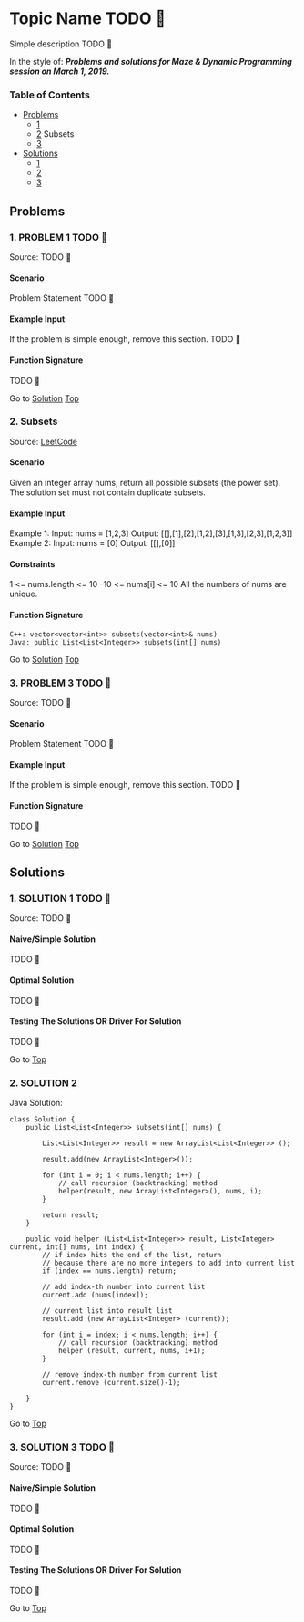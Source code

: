 <!-- Don't remove -->
<a name="top"/>

# Topic Name TODO :bug:

Simple description TODO :bug:

In the style of:
***Problems and solutions for Maze & Dynamic Programming session on March 1, 2019.***

### Table of Contents

* [Problems](#problems)
  * [1](#p1)
  * [2](#p2) Subsets
  * [3](#p3)
* [Solutions](#solutions)
  * [1](#s1)
  * [2](#s2)
  * [3](#s3)

<!-- Don't remove -->
<a name="problems"/>

## Problems

<a name="p1"/>

### 1. PROBLEM 1 TODO :bug:

Source: TODO :bug:

#### Scenario

Problem Statement TODO :bug:

#### Example Input

If the problem is simple enough, remove this section. TODO :bug:

#### Function Signature

TODO :bug:

<!-- Don't remove -->
Go to [Solution](#s1)   [Top](#top)

<!-- Don't remove -->
<a name="p2"/>

### 2. Subsets

Source: [LeetCode](https://leetcode.com/problems/subsets/)

#### Scenario

Given an integer array nums, return all possible subsets (the power set).
The solution set must not contain duplicate subsets.

#### Example Input

Example 1:
Input: nums = [1,2,3]
Output: [[],[1],[2],[1,2],[3],[1,3],[2,3],[1,2,3]]
Example 2:
Input: nums = [0]
Output: [[],[0]]

#### Constraints

1 <= nums.length <= 10
-10 <= nums[i] <= 10
All the numbers of nums are unique.

#### Function Signature

```
C++: vector<vector<int>> subsets(vector<int>& nums)
Java: public List<List<Integer>> subsets(int[] nums)
``` 

<!-- Don't remove -->
Go to [Solution](#s2)   [Top](#top)

<!-- Don't remove -->
<a name="p3"/>

### 3. PROBLEM 3 TODO :bug:

Source: TODO :bug:

#### Scenario

Problem Statement TODO :bug:

#### Example Input

If the problem is simple enough, remove this section. TODO :bug:

#### Function Signature

TODO :bug:

<!-- Don't remove -->
Go to [Solution](#s3)   [Top](#top)

<!-- Don't remove -->
<a name="solutions"/>

## Solutions

<!-- Don't remove -->
<a name="s1"/>

### 1. SOLUTION 1 TODO :bug:

Source: TODO :bug:

#### Naive/Simple Solution

TODO :bug:

#### Optimal Solution

TODO :bug:

#### Testing The Solutions OR Driver For Solution

TODO :bug:

<!-- Don't remove -->
Go to [Top](#top)

<!-- Don't remove -->
<a name="s2"/>

### 2. SOLUTION 2

Java Solution:

```
class Solution {
    public List<List<Integer>> subsets(int[] nums) {
        
        List<List<Integer>> result = new ArrayList<List<Integer>> ();
        
        result.add(new ArrayList<Integer>());
                
        for (int i = 0; i < nums.length; i++) {
            // call recursion (backtracking) method 
            helper(result, new ArrayList<Integer>(), nums, i);
        }
        
        return result;
    }
    
    public void helper (List<List<Integer>> result, List<Integer> current, int[] nums, int index) {
        // if index hits the end of the list, return
        // because there are no more integers to add into current list
        if (index == nums.length) return;
                    
        // add index-th number into current list
        current.add (nums[index]);
        
        // current list into result list
        result.add (new ArrayList<Integer> (current));
        
        for (int i = index; i < nums.length; i++) {
            // call recursion (backtracking) method
            helper (result, current, nums, i+1);
        }
        
        // remove index-th number from current list
        current.remove (current.size()-1);
        
    }
}
```


<!-- Don't remove -->
Go to [Top](#top)

<!-- Don't remove -->
<a name="s3"/>

### 3. SOLUTION 3 TODO :bug:

Source: TODO :bug:

#### Naive/Simple Solution 

TODO :bug:

#### Optimal Solution

TODO :bug:

#### Testing The Solutions OR Driver For Solution

TODO :bug:

<!-- Don't remove -->
Go to [Top](#top)
